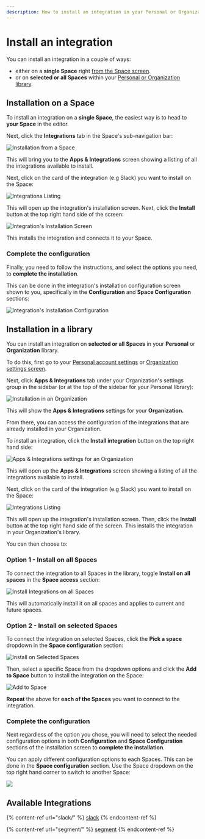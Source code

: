 ```yaml
---
description: How to install an integration in your Personal or Organization library
---
```


# Install an integration

You can install an integration in a couple of ways:

* either on a **single Space** right [from the Space screen](install-an-integration.md#installation-on-a-space).
* or on **selected or all Spaces** within your [Personal or Organization library](install-an-integration.md#installation-in-a-library).

## Installation on a Space

To install an integration on a **single Space**, the easiest way is to head to **your Space** in the editor.

Next, click the **Integrations** tab in the Space's sub-navigation bar:

![Installation from a Space](<../../.gitbook/assets/Space Integrations Tab.png>)

This will bring you to the **Apps & Integrations** screen showing a listing of all the integrations available to install.&#x20;

Next, click on the card of the integration (e.g Slack) you want to install on the Space:

![Integrations Listing](<../../.gitbook/assets/Integrations Listing.png>)

This will open up the integration's installation screen. Next, click the **Install** button at the top right hand side of the screen:

![Integration's Installation Screen](<../../.gitbook/assets/Integration Installation Screen.png>)

This installs the integration and connects it to your Space.

### Complete the configuration

Finally, you need to follow the instructions, and select the options you need, to **complete the installation**.

This can be done in the integration's installation configuration screen shown to you, specifically in the **Configuration** and **Space Configuration** sections:

![Integration's Installation Configuration](<../../.gitbook/assets/Integration Installation Configuration.png>)

## Installation in a library

You can install an integration on **selected or all Spaces** in your **Personal** or **Organization** library.

To do this, first go to your [Personal account settings](../../billing-and-admin/account-settings.md) or [Organization settings screen](../../billing-and-admin/plans/organization-management.md).

Next, click **Apps & Integrations** tab under your Organization's settings group in the sidebar (or at the top of the sidebar for your Personal library):

![Installation in an Organization](<../../.gitbook/assets/Installation in Organization.png>)

This will show the **Apps & Integrations** settings for your **Organization.**

From there, you can access the configuration of the integrations that are already installed in your Organization.

To install an integration, click the **Install integration** button on the top right hand side:

![Apps & Integrations settings for an Organization](<../../.gitbook/assets/Install Integration Organization.png>)

This will open up the **Apps & Integrations** screen showing a listing of all the integrations available to install.&#x20;

Next, click on the card of the integration (e.g Slack) you want to install on the Space:

![Integrations Listing](<../../.gitbook/assets/Integrations Listing (1).png>)

This will open up the integration's installation screen. Then, click the **Install** button at the top right hand side of the screen. This installs the integration in your Organization's library.&#x20;

You can then choose to:

### Option 1 - Install on all Spaces

To connect the integration to all Spaces in the library, toggle **Install on all spaces** in the **Space access** section:

![Install Integrations on all Spaces](<../../.gitbook/assets/Install on all Spaces.png>)

This will automatically install it on all spaces and applies to current and future spaces.

### Option 2 - Install on selected Spaces

To connect the integration on selected Spaces, click the **Pick a space** dropdown in the **Space configuration** section:

![Install on Selected Spaces](<../../.gitbook/assets/Install on selected Spaces.png>)

Then, select a specific Space from the dropdown options and click the **Add to Space** button to install the integration on the Space:

![Add to Space](<../../.gitbook/assets/Add Integration to Space.png>)

**Repeat** the above for **each of the Spaces** you want to connect to the integration.

### Complete the configuration

Next regardless of the option you chose, you will need to select the needed configuration options in both **Configuration** and **Space Configuration** sections of the installation screen to **complete the installation**.

You can apply different configuration options to each Spaces. This can be done in the **Space configuration** section. Use the Space dropdown on the top right hand corner to switch to another Space:

![](<../../.gitbook/assets/Space configuration (1).png>)

## Available Integrations

{% content-ref url="slack/" %}
[slack](slack/)
{% endcontent-ref %}

{% content-ref url="segment/" %}
[segment](segment/)
{% endcontent-ref %}
